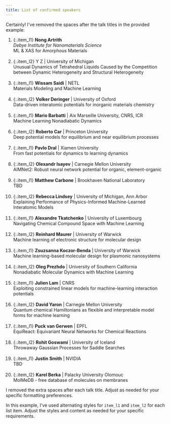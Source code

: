 ```yaml
---
title: List of confirmed speakers
---
```


<style>
  .item_l1 {
    font-size: 0.8em; 
    line-height: 150%; 
    border-radius: 10px; 
    padding: 4px;
    background-color: #6cc58d4d;
    margin-bottom: 10px;
    text-align: justify;
  }

  .item_l2 {
    font-size: 0.8em; 
    line-height: 150%; 
    border-radius: 10px; 
    padding: 4px;
    background-color: #e8dddc;
    margin-bottom: 5px;
  }
  .item_l3 {
    font-size: 0.6em; 
  }

</style>
<!-- {: style="font-size: 0.8em; line-height: 120%; border-radius: 10px; padding: 10px"} -->

Certainly! I've removed the spaces after the talk titles in the provided example:

1. {:.item_l1} **Nong Artrith**  
   *Debye Institute for Nanomaterials Science*  
   ML & XAS for Amorphous Materials  
   <br> 
2. {:.item_l2} Y	Z | University of Michigan  
   Unusual Dynamics of Tetrahedral Liquids Caused by the Competition between Dynamic Heterogeneity and Structural Heterogeneity  
   <br>    
3. {:.item_l1} **Wissam Saidi** | NETL  
   Materials Modeling and Machine Learning  
   <br>
4. {:.item_l2} **Volker Deringer** | University of Oxford  
   Data-driven interatomic potentials for inorganic materials chemistry  
   <br>
5. {:.item_l1} **Mario Barbatti** | Aix Marseille University, CNRS, ICR  
   Machine Learning Nonadiabatic Dynamics  
   <br>
6. {:.item_l2} **Roberto Car** | Princeton University  
   Deep potential models for equilibrium and near equilibrium processes  
   <br>
7. {:.item_l1} **Pavlo Dral** | Xiamen University  
   From fast potentials for dynamics to learning dynamics  
   <br> 
8. {:.item_l2} **Olexandr Isayev** | Carnegie Mellon University  
   AIMNet2: Robust neural network potential for organic, element-organic  
   <br>
9. {:.item_l1} **Matthew Carbone** | Brookhaven National Laboratory  
   TBD  
   <br>
10. {:.item_l2} **Rebecca Lindsey** | University of Michigan, Ann Arbor  
    Explaining Performance of Physics-Informed Machine-Learned Interatomic Models  
    <br>
11. {:.item_l1} **Alexandre Tkatchenko** | University of Luxembourg  
    Navigating Chemical Compound Space with Machine Learning  
    <br>
12. {:.item_l2} **Reinhard Maurer** | University of Warwick  
    Machine learning of electronic structure for molecular design  
    <br>
13. {:.item_l1} **Zsuzsanna Koczor-Benda** | University of Warwick  
    Machine learning-based molecular design for plasmonic nanosystems  
    <br>
14. {:.item_l2} **Oleg Prezhdo** | University of Southern California  
    Nonadiabatic Molecular Dynamics with Machine Learning  
    <br>
15. {:.item_l1} **Julien Lam** | CNRS  
    Exploiting constrained linear models for machine-learning interaction potentials  
    <br>
16. {:.item_l2} **David Yaron** | Carnegie Mellon University  
    Quantum chemical Hamiltonians as flexible and interpretable model forms for machine learning  
    <br>
17. {:.item_l1} **Puck van Gerwen** | EPFL  
    EquiReact: Equivariant Neural Networks for Chemical Reactions  
    <br>
18. {:.item_l2} **Rohit Goswami** | University of Iceland  
    Throwaway Gaussian Processes for Saddle Searches  
    <br>
19. {:.item_l1} **Justin Smith** | NVIDIA  
    TBD  
    <br>
20. {:.item_l2} **Karel Berka** | Palacky University Olomouc  
    MolMeDB - free database of molecules on membranes 
    <br>


I removed the extra spaces after each talk title. Adjust as needed for your specific formatting preferences.

In this example, I've used alternating styles for `item_l1` and `item_l2` for each list item. Adjust the styles and content as needed for your specific requirements.
<!-- {: style="font-size: 0.8em; line-height: 120%; border-radius: 10px; padding: 10px"} -->
